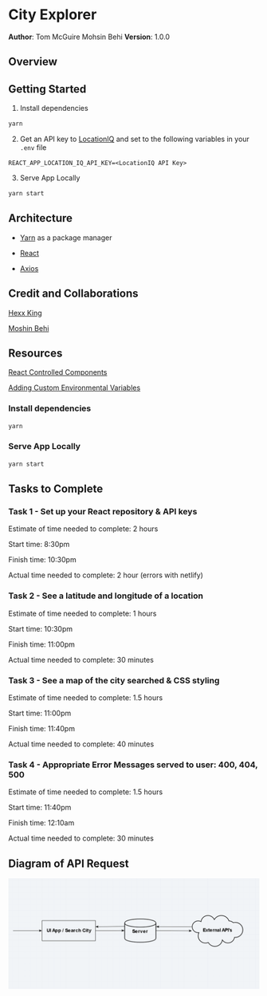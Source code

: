 # City Explorer

**Author**: Tom McGuire Mohsin Behi
**Version**: 1.0.0

## Overview
<!-- Provide a high level overview of what this application is and why you are building it, beyond the fact that it's an assignment for this class. (i.e. What's your problem domain?) -->

## Getting Started

1. Install dependencies

```bash
yarn 
```

2. Get an API key to [LocationIQ](https://locationiq.com/) and set to the following variables in your `.env` file

```
REACT_APP_LOCATION_IQ_API_KEY=<LocationIQ API Key>
```

3. Serve App Locally

```bash
yarn start
```

## Architecture

* [Yarn](https://yarnpkg.com/getting-started/usage) as a package manager

* [React](https://reactjs.org/)

* [Axios](https://axios-http.com/)

## Credit and Collaborations

[Hexx King](https://github.com/HexxKing)

[Moshin Behi](http://github.com/Mbehi)

## Resources

[React Controlled Components](https://reactjs.org/docs/forms.html#controlled-components)

[Adding Custom Environmental Variables](https://create-react-app.dev/docs/adding-custom-environment-variables/)

### Install dependencies

```bash
yarn 
```

### Serve App Locally

```bash
yarn start
```

## Tasks to Complete

### Task 1 - Set up your React repository & API keys

Estimate of time needed to complete: 2 hours

Start time: 8:30pm

Finish time: 10:30pm

Actual time needed to complete: 2 hour (errors with netlify)

### Task 2 - See a latitude and longitude of a location

Estimate of time needed to complete: 1 hours

Start time: 10:30pm

Finish time: 11:00pm

Actual time needed to complete: 30 minutes

### Task 3 - See a map of the city searched & CSS styling

Estimate of time needed to complete: 1.5 hours

Start time: 11:00pm

Finish time: 11:40pm

Actual time needed to complete: 40 minutes

### Task 4 - Appropriate Error Messages served to user: 400, 404, 500

Estimate of time needed to complete: 1.5 hours

Start time: 11:40pm

Finish time: 12:10am

Actual time needed to complete: 30 minutes

## Diagram of API Request

![alt text](city-explorer.PNG)
